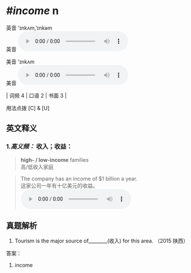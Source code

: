 # ***\#income*** n
英音 'ɪnkʌm,'ɪnkəm  
英音
<audio src="./media/income-B.aac" controls="controls"></audio>

美音 'ɪnkʌm  
美音
<audio src="./media/income.aac" controls="controls"></audio>



| 词频 4 | 口语 2 | 书面 3 |  

用法点拨  [C] & [U]

英文释义
---
### 1.*高义频：* **收入；收益：**  

 > **high- / low-income** families  
 > 高/低收入家庭    

 > The company has an income of $1 billion a year.  
 > 这家公司一年有十亿美元的收益。    
<audio src="./media/income-517_AAC.aac" controls="controls"></audio>


真题解析
---
1. Tourism is the major source of________(收入) for this area.   （2015 陕西）  

答案：
1. income  

